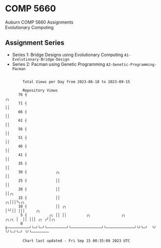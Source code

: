 # COMP 5660
Auburn COMP 5660 Assignments  
Evolutionary Computing

## Assignment Series
- Series 1: Bridge Designs using Evolutionary Computing `A1-Evolutionary-Bridge-Design`
- Series 2: Pacman using Genetic Programming `A2-Genetic-Programming-Pacman`

```

        Total Views per Day from 2023-06-18 to 2023-09-15

        Repository Views
      76 ┼                                                                 ╭╮
      71 ┤                                                                 ││
      66 ┤                                                                 ││
      61 ┤                                                                 ││
      56 ┤                                                                 ││
      51 ┤                                                                 ││
      46 ┤                                                                 ││
      41 ┤                                                                 ││
      35 ┤                                                                 ││
      30 ┤             ╭╮                                                  ││
      25 ┤             ││                                                  ││
      20 ┤             ││                                                  ││╭╮
      15 ┤             ││                                                ╭╮│││╰╮╭╮
      10 ┤             ││ ╭╮                                             │╰╯││ │││     ╭╮
       5 ┤          ╭╮ ││ ││         ╭╮              ╭╮             ╭╮╭╮ │  ││ │││ ╭╮ ╭╯│╭╮
       0 ┼──────────╯╰─╯╰─╯╰─────────╯╰──────────────╯╰─────────────╯╰╯╰─╯  ╰╯ ╰╯╰─╯╰─╯ ╰╯╰────────

        Chart last updated - Fri Sep 15 00:35:09 2023 UTC
        
```
